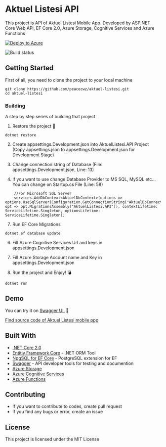 # Aktuel Listesi API

This project is API of Aktuel Listesi Mobile App. Developed by ASP.NET Core Web API, EF Core 2.0, Azure Storage, Cognitive Services and Azure Functions

[![Deploy to Azure](http://azuredeploy.net/deploybutton.png)](https://azuredeploy.net/?repository=https://github.com/peacecwz/aktuel-listesi)


![Build status](https://peacecwz.visualstudio.com/_apis/public/build/definitions/8c44d338-1b68-4c2f-b689-2d4e64ea03f4/9/badge)



## Getting Started

First of all, you need to clone the project to your local machine

```
git clone https://github.com/peacecwz/aktuel-listesi.git
cd aktuel-listesi
```

### Building

A step by step series of building that project

1. Restore the project :hammer:

```
dotnet restore
```

2. Create appsettings.Development.json into AktuelListesi.API Project (Copy appsettings.json to appsettings.Development.json for Development Stage)

2. Change connection string of Database (File: appsettings.Development.json, Line: 13)

3. If you want to use change Database Provider to MS SQL, MySQL etc... You can change on Startup.cs File (Line: 58)

```
    //For Microsoft SQL Server
    services.AddDbContext<AktuelDbContext>(options => options.UseSqlServer(Configuration.GetConnectionString("AktuelDbConnection"), opt => opt.MigrationsAssembly("AktuelListesi.API")), contextLifetime: ServiceLifetime.Singleton, optionsLifetime: ServiceLifetime.Singleton);
```

7. Run EF Core Migrations

```
dotnet ef database update
```

6. Fill Azure Cognitive Services Url and keys in appsettings.Development.json

7. Fill Azure Storage Account name and Key in appsettings.Development.json

8. Run the project and Enjoy! :bomb:

```
dotnet run
```
## Demo

You can try it on [Swagger UI.](https://aktuellistesi.azurewebsites.net/swagger/) :gun:

[Find source code of Aktuel Listesi mobile ppp](https://github.com/peacecwz/aktuel-listesi-app)


## Built With

* [.NET Core 2.0](https://www.microsoft.com/net/) 
* [Entitiy Framework Core](https://docs.microsoft.com/en-us/ef/core/) - .NET ORM Tool
* [NpgSQL for EF Core](http://www.npgsql.org/efcore/) - PostgreSQL extension for EF 
* [Swagger](https://swagger.io/) - API developer tools for testing and documention
* [Azure Storage](https://azure.microsoft.com/en-us/services/storage/)
* [Azure Cognitive Services](https://azure.microsoft.com/en-us/services/cognitive-services/)
* [Azure Functions](https://azure.microsoft.com/en-us/services/functions/)

## Contributing

* If you want to contribute to codes, create pull request
* If you find any bugs or error, create an issue

## License

This project is licensed under the MIT License
